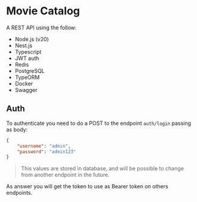 # Movie Catalog

A REST API using the follow:
- Node.js (v20)
- Nest.js
- Typescript
- JWT auth
- Redis
- PostgreSQL
- TypeORM
- Docker
- Swagger

## Auth

To authenticate you need to do a POST to the endpoint `auth/login` passing as body:
```JSON
{
    "username": "admin",
    "password": "admin123"
}
```

> This values are stored in database, and will be possible to change from another endpoint in the future.

As answer you will get the token to use as Bearer token on others endpoints.

